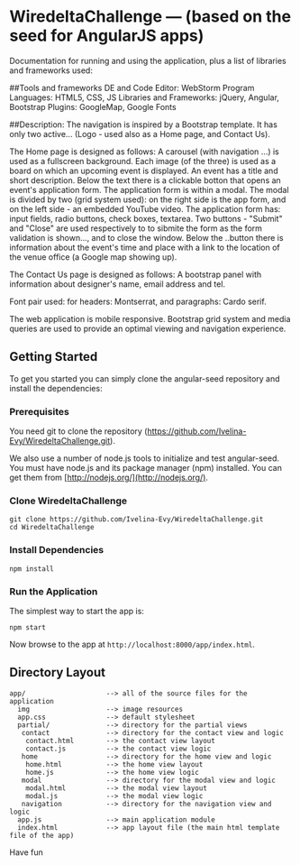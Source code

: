 # WiredeltaChallenge — (based on the seed for AngularJS apps)

Documentation for running and using the application, plus a list of libraries and frameworks used:

##Tools and frameworks
DE and Code Editor: WebStorm
Program Languages: HTML5, CSS, JS
Libraries and Frameworks: jQuery, Angular, Bootstrap
Plugins: GoogleMap, Google Fonts

##Description:
The navigation is inspired by a Bootstrap template. It has only two active...
(Logo - used also as a Home page, and Contact Us).

The Home page is designed as follows:
	A carousel (with navigation ...) is used as a fullscreen background.
Each image (of the three) is used as a board on which an upcoming event is
displayed. An event has a title and short description. Below the text there is
a clickable botton that opens an event's application form. The application form
is within a modal. The modal is divided by two (grid system used): on the right
side is the app form, and on the left side -  an embedded YouTube video. The
application form has: input fields, radio buttons, check boxes, textarea. Two
buttons - "Submit" and "Close" are used respectively to to sibmite the form as
the form validation is shown..., and to close the window.
	Below the ..button there is information about the event's time and
place with a link to the location of the venue office (a Google map showing
up).

The Contact Us page is designed as follows:
	A bootstrap panel with information about designer's name, email address
and tel.

Font pair used: for headers: Montserrat, and paragraphs: Cardo serif.

The web application is mobile responsive. Bootstrap grid system and media
queries are used to provide an optimal viewing and navigation experience.

## Getting Started

To get you started you can simply clone the angular-seed repository and install the dependencies:

### Prerequisites

You need git to clone the repository (https://github.com/Ivelina-Evy/WiredeltaChallenge.git).

We also use a number of node.js tools to initialize and test angular-seed. You must have node.js and
its package manager (npm) installed.  You can get them from [http://nodejs.org/](http://nodejs.org/).

### Clone WiredeltaChallenge
```
git clone https://github.com/Ivelina-Evy/WiredeltaChallenge.git
cd WiredeltaChallenge
```

### Install Dependencies

```
npm install
```

### Run the Application

The simplest way to start the app is:

```
npm start
```

Now browse to the app at `http://localhost:8000/app/index.html`.


## Directory Layout

```
app/                    --> all of the source files for the application
  img                   --> image resources
  app.css               --> default stylesheet
  partial/              --> directory for the partial views
   contact              --> directory for the contact view and logic
    contact.html        --> the contact view layout
    contact.js          --> the contact view logic
   home                 --> directory for the home view and logic
    home.html           --> the home view layout
    home.js             --> the home view logic
   modal                --> directory for the modal view and logic
    modal.html          --> the modal view layout
    modal.js            --> the modal view logic
   navigation           --> directory for the navigation view and logic
  app.js                --> main application module
  index.html            --> app layout file (the main html template file of the app)
```

Have fun